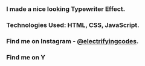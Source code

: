 ### I made a nice looking Typewriter Effect.

### Technologies Used: HTML, CSS, JavaScript.

### Find me on Instagram - [@electrifyingcodes][Instagram].
### Find me on Y

[Instagram]: https://www.instagram.com/electrifyingcodes